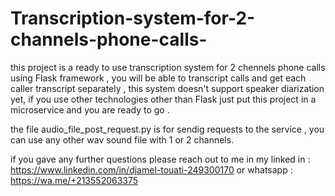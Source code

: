 # Transcription-system-for-2-channels-phone-calls-
this project is a ready to use transcription system for 2 chennels phone calls using Flask framework , you will be able to transcript calls and get each caller transcript separately , this system doesn't support speaker diarization yet, if you use other technologies other than Flask just put this project in a microservice and you are ready to go .

the file audio_file_post_request.py is for sendig requests to the service , you can use any other wav sound file with 1 or 2 channels.

if you gave any further questions please reach out to me in my linked in : https://www.linkedin.com/in/djamel-touati-249300170 or whatsapp : https://wa.me/+213552063375
